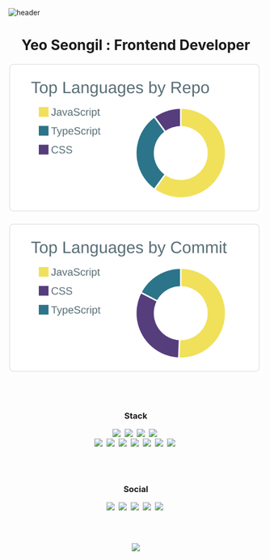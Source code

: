 
![header](https://capsule-render.vercel.app/api?type=wave&color=auto&height=300&section=header&text=YeoSeongil%20Lee&fontSize=90)
<h1 align="center">Yeo Seongil : Frontend Developer</h1>     
<p align="center">
   <img src="https://raw.githubusercontent.com/YeoSeongil/YeoSeongil/main/profile-summary-card-output/default/1-repos-per-language.svg"/></a>&nbsp 
   <img src="https://raw.githubusercontent.com/YeoSeongil/YeoSeongil/main/profile-summary-card-output/default/2-most-commit-language.svg"/></a>&nbsp 
</p>
</br>
<h3 align="center">Stack</h3>
<p align="center">
  <img src="https://img.shields.io/badge/JavaScript-yellow?style=flat-square&logo=JavaScript&logoColor=white"/></a>&nbsp 
  <img src="https://img.shields.io/badge/TypeScript-blue?style=flat-square&logo=TypeScript&logoColor=white"/></a>&nbsp 
  <img src="https://img.shields.io/badge/React-243b5b?style=flat-square&logo=React&logoColor=white"/></a>&nbsp 
  <img src="https://img.shields.io/badge/Redux-764ABC?style=flat-square&logo=Redux&logoColor=white"/></a>&nbsp 
  <br>
  <img src="https://img.shields.io/badge/MongoDB-47A248?style=flat-square&logo=MongoDB&logoColor=white"/></a>&nbsp 
  <img src="https://img.shields.io/badge/Firebase-FF1111?style=flat-square&logo=Firebase&logoColor=white"/></a>&nbsp 
  <img src="https://img.shields.io/badge/GraphQL-E10098?style=flat-square&logo=GraphQL&logoColor=white"/></a>&nbsp 
  <img src="https://img.shields.io/badge/npm-CB3837?style=flat-square&logo=NPM&logoColor=white"/></a>&nbsp 
  <img src="https://img.shields.io/badge/Node.js-green?style=flat-square&logo=node.js&logoColor=white"/></a>&nbsp 
  <img src="https://img.shields.io/badge/css-1572B6?style=flat-square&logo=css3&logoColor=white"/></a>&nbsp 
  <img src="https://img.shields.io/badge/Next.js-000000?style=flat-square&logo=Next.js&logoColor=white"/></a>&nbsp 
</p>
</br>
</br>

<h3 align="center">Social</h3>
<p align="center">
  <a href="https://www.facebook.com/profile.php?id=100006827970975"><img src="https://img.shields.io/badge/facebook-1877f2?style=flat-square&logo=facebook&logoColor=white&link=https://www.facebook.com/profile.php?id=100006827970975"/></a>&nbsp
  <a href="https://www.instagram.com/zlo.orv.ko/"><img src="http://img.shields.io/badge/-Instagram%20-ff69b4?style=flat-square&logo=instagram&logoColor=white&link=https://www.instagram.com/zlo.orv.ko/"/></a>&nbsp
  <a href="https://velog.io/@seongil_yeo"><img src="http://img.shields.io/badge/-Tech%20blog-black?style=flat-square&logo=github&link=https://velog.io/@seongil_yeo"/></a>&nbsp
  <a href="mailto:seongil5803@gmail.com"><img src="https://img.shields.io/badge/Gmail-d14836?style=flat-square&logo=Gmail&logoColor=white&link=mailto:seongil5803@gmail.com"/></a>&nbsp
  <a href="mailto:seongil5803@naver.com"><img src="https://img.shields.io/badge/Kakao-yellow?style=flat-square&logo=Kakao&logoColor=white&link=mailto:seongil5803@naver.com"/></a>&nbsp
</p>

</br>
</br>
<p align="center">
  <a href="https://hits.seeyoufarm.com"><img src="https://hits.seeyoufarm.com/api/count/incr/badge.svg?url=https%3A%2F%2Fgithub.com%2FYeoSeongil%2Fhit-counter&count_bg=%2393E1DC&title_bg=%23929292&icon=&icon_color=%23FFFFFF&title=hits&edge_flat=false"/></a>
</p>
 
